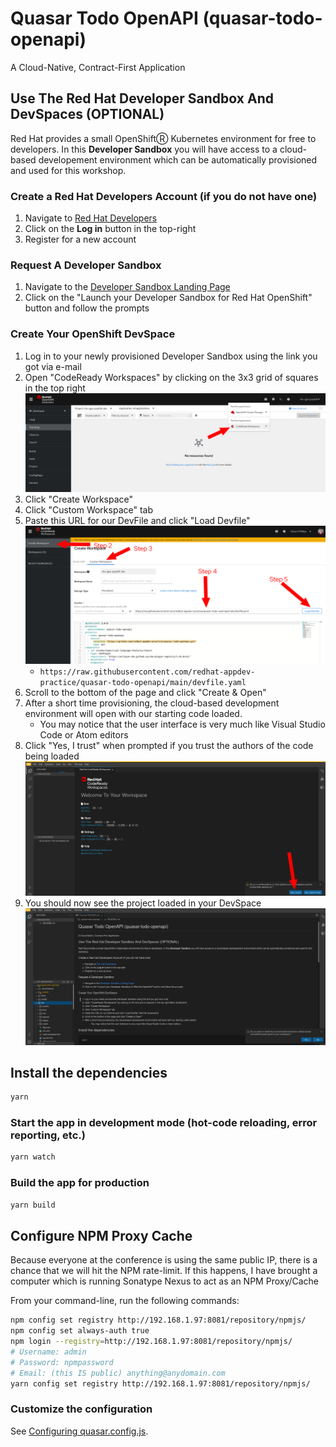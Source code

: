 # Quasar Todo OpenAPI (quasar-todo-openapi)

A Cloud-Native, Contract-First Application

## Use The Red Hat Developer Sandbox And DevSpaces (OPTIONAL)

Red Hat provides a small OpenShiftⓇ Kubernetes environment for free to developers. In this **Developer Sandbox** you
will have access to a cloud-based developement environment which can be automatically provisioned and used for this
workshop.

### Create a Red Hat Developers Account (if you do not have one)
1. Navigate to [Red Hat Developers](https://developers.redhat.com/)
2. Click on the **Log in** button in the top-right
3. Register for a new account

### Request A Developer Sandbox

1. Navigate to the [Developer Sandbox Landing Page](https://developers.redhat.com/developer-sandbox/get-started)
2. Click on the "Launch your Developer Sandbox for Red Hat OpenShift" button and follow the prompts

### Create Your OpenShift DevSpace

1. Log in to your newly provisioned Developer Sandbox using the link you got via e-mail
2. Open "CodeReady Workspaces" by clicking on the 3x3 grid of squares in the top right ![Menu Screenshot](docs/Step_01_DevSpaces.png)
3. Click "Create Workspace"
4. Click "Custom Workspace" tab
5. Paste this URL for our DevFile and click "Load Devfile" ![DevFile Screenshot](docs/Step_02_DevSpaces.png)
   * `https://raw.githubusercontent.com/redhat-appdev-practice/quasar-todo-openapi/main/devfile.yaml`
6. Scroll to the bottom of the page and click "Create & Open"
7. After a short time provisioning, the cloud-based development environment will open with our starting code loaded.
   * You may notice that the user interface is very much like Visual Studio Code or Atom editors
8. Click "Yes, I trust" when prompted if you trust the authors of the code being loaded ![Trust Code](docs/Step_03_DevSpaces.png)
9. You should now see the project loaded in your DevSpace ![Cloud IDE](docs/Step_04_DevSpaces.png)

## Install the dependencies
```bash
yarn
```

### Start the app in development mode (hot-code reloading, error reporting, etc.)
```bash
yarn watch
```

### Build the app for production
```bash
yarn build
```

## Configure NPM Proxy Cache

Because everyone at the conference is using the same public IP, there is a chance that we will
hit the NPM rate-limit. If this happens, I have brought a computer which is running Sonatype Nexus
to act as an NPM Proxy/Cache

From your command-line, run the following commands:

```bash
npm config set registry http://192.168.1.97:8081/repository/npmjs/
npm config set always-auth true
npm login --registry=http://192.168.1.97:8081/repository/npmjs/
# Username: admin
# Password: npmpassword
# Email: (this IS public) anything@anydomain.com
yarn config set registry http://192.168.1.97:8081/repository/npmjs/
```

### Customize the configuration
See [Configuring quasar.config.js](https://v2.quasar.dev/quasar-cli-webpack/quasar-config-js).
